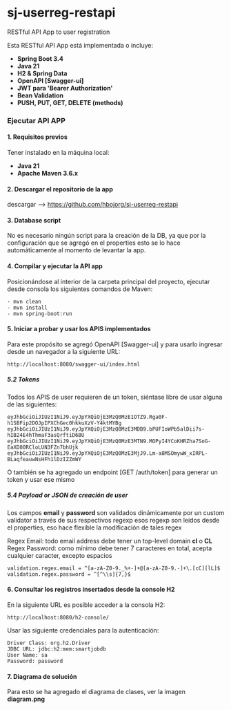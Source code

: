 # sj-userreg-restapi
RESTful API App to user registration 

Esta RESTful API App está implementada o incluye:
- **Spring Boot 3.4**
- **Java 21**
- **H2 & Spring Data**
- **OpenAPI [Swagger-ui]**
- **JWT para 'Bearer Authorization'**
- **Bean Validation**
- **PUSH, PUT, GET, DELETE (methods)**

### Ejecutar API APP

#### 1. Requisitos previos
Tener instalado en la máquina local:

- **Java 21**
- **Apache Maven 3.6.x**

#### 2. Descargar el repositorio de la app
descargar --> https://github.com/hbojorg/sj-userreg-restapi


#### 3. Database script
No es necesario ningún script para la creación de la DB, ya que por la configuración que se agregó en el properties esto se lo hace automáticamente al momento de levantar la app.

#### 4. Compilar y ejecutar la API app
Posicionándose al interior de la carpeta principal del proyecto, ejecutar desde consola los siguientes comandos de Maven:
    
    - mvn clean
    - mvn install
    - mvn spring-boot:run


#### 5. Iniciar a probar y usar los APIS implementados
Para este propósito se agregó OpenAPI [Swagger-ui] y para usarlo ingresar desde un navegador a la siguiente URL:

    http://localhost:8080/swagger-ui/index.html

##### 5.2 Tokens
Todos los APIS de user requieren de un token, siéntase libre de usar alguna de las siguientes:

    eyJhbGciOiJIUzI1NiJ9.eyJpYXQiOjE3MzQ0MzE1OTZ9.Rga0F-h1SBFip2DOJpIPXChGec0hkkuXzV-Y4ktMYBg
    eyJhbGciOiJIUzI1NiJ9.eyJpYXQiOjE3MzQ0MzE3MDB9.bPUFIoWPb5alDii7s-hIB24E4hThmaF3asQrftiD6BU
    eyJhbGciOiJIUzI1NiJ9.eyJpYXQiOjE3MzQ0MzE3MTN9.MOPyI4YCoKHRZha7SoG-EaXD80RCloLUN3FZn7bhUjk
    eyJhbGciOiJIUzI1NiJ9.eyJpYXQiOjE3MzQ0MzE3MjJ9.Lm-a8MSOmywW_xIRPL-BLaqfeauwNsHFh1lDzIZZmWY

O también se ha agregado un endpoint [GET /auth/token] para generar un token y usar ese mismo

##### 5.4 Payload or JSON de creación de user
Los campos **email** y **password** son validados dinámicamente por un custom validator a través de sus respectivos regexp
esos regexp son leídos desde el properties, eso hace flexible la modificación de tales regex

Regex Email: todo email address debe tener un top-level domain **cl** o **CL**
Regex Password: como mínimo debe tener 7 caracteres en total, acepta cualquier caracter, excepto espacios

    validation.regex.email = ^[a-zA-Z0-9._%+-]+@[a-zA-Z0-9.-]+\.[cC][lL]$
    validation.regex.password = ^[^\\s]{7,}$


#### 6. Consultar los registros insertados desde la console H2
En la siguiente URL es posible acceder a la consola H2:

    http://localhost:8080/h2-console/

Usar las siguiente credenciales para la autenticación:
    
    Driver Class: org.h2.Driver
    JDBC URL: jdbc:h2:mem:smartjobdb
    User Name: sa
    Password: password

#### 7. Diagrama de solución
Para esto se ha agregado el diagrama de clases, ver la imagen **diagram.png**


